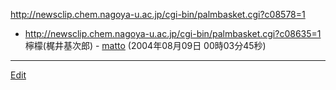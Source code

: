 ---
---
http://newsclip.chem.nagoya-u.ac.jp/cgi-bin/palmbasket.cgi?c08578=1
* http://newsclip.chem.nagoya-u.ac.jp/cgi-bin/palmbasket.cgi?c08635=1 檸檬(梶井基次郎) - [matto](/matto) (2004年08月09日 00時03分45秒)
<!--  -->




----
[Edit](https://github.com/vitroid/vitroid.github.io/edit/master/MD/青空文庫.md)
